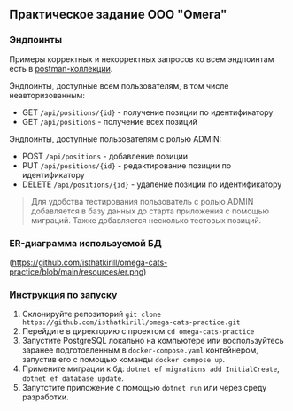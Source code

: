 ﻿## Практическое задание ООО "Омега"

### Эндпоинты

Примеры корректных и некорректных запросов ко всем эндпоинтам есть
в [postman-коллекции](https://github.com/isthatkirill/omega-cats-practice/blob/main/postman/requests.json). 

Эндпоинты, доступные всем пользователям, в том числе неавторизованным:

- GET `/api/positions/{id}` - получение позиции по идентификатору
- GET `/api/positions` - получение всех позиций

Эндпоинты, доступные пользователям с ролью ADMIN:

- POST `/api/positions` - добавление позиции
- PUT `/api/positions/{id}` - редактирование позиции по идентификатору
- DELETE `/api/positions/{id}` - удаление позиции по идентификатору

> Для удобства тестирования пользователь с ролью ADMIN добавляется в базу данных до старта приложения с помощью
> миграций. Тажке добавляется несколько тестовых позиций.


### ER-диаграмма используемой БД

(https://github.com/isthatkirill/omega-cats-practice/blob/main/resources/er.png)

### Инструкция по запуску

1. Склонируйте репозиторий `git clone https://github.com/isthatkirill/omega-cats-practice.git`
2. Перейдите в директорию с проектом `cd omega-cats-practice`
3. Запустите PostgreSQL локально на компьютере или воспользуйтесь заранее подготовленным в `docker-compose.yaml` контейнером, 
запустив его с помощью команды `docker compose up`.
4. Примените миграции к бд: `dotnet ef migrations add InitialCreate`, `dotnet ef database update`.
5. Запутстите приложение с помощью `dotnet run` или через среду разработки.


